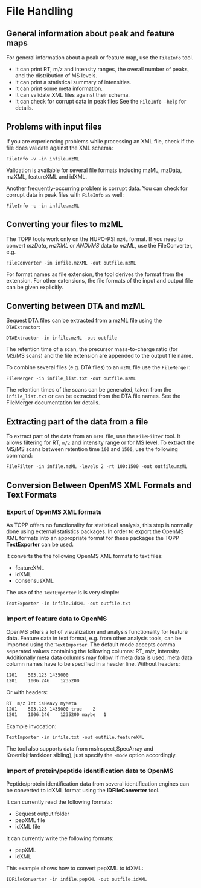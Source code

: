 File Handling
=============

## General information about peak and feature maps

For general information about a peak or feature map, use the `FileInfo` tool.

- It can print RT, m/z and intensity ranges, the overall number of peaks, and the distribution of MS levels.
- It can print a statistical summary of intensities.
- It can print some meta information.
- It can validate XML files against their schema.
- It can check for corrupt data in peak files See the `FileInfo –help` for details.

## Problems with input files

If you are experiencing problems while processing an XML file, check if the file does validate against the XML schema:

`FileInfo -v -in infile.mzML`

Validation is available for several file formats including mzML, mzData, mzXML, featureXML and idXML.

Another frequently-occurring problem is corrupt data. You can check for corrupt data in peak files with `FileInfo` as well:

`FileInfo -c -in infile.mzML`

## Converting your files to mzML

The TOPP tools work only on the HUPO-PSI `mzML` format. If you need to convert *mzData*, *mzXML* or *ANDI/MS* data to
*mzML*, use the FileConverter, e.g.

`FileConverter -in infile.mzXML -out outfile.mzML`

For format names as file extension, the tool derives the format from the extension. For other extensions, the file
formats of the input and output file can be given explicitly.

## Converting between DTA and mzML

Sequest DTA files can be extracted from a mzML file using the `DTAExtractor`:

`DTAExtractor -in infile.mzML -out outfile`

The retention time of a scan, the precursor mass-to-charge ratio (for MS/MS scans) and the file extension are appended
to the output file name.

To combine several files (e.g. DTA files) to an `mzML` file use the `FileMerger`:

`FileMerger -in infile_list.txt -out outfile.mzML`

The retention times of the scans can be generated, taken from the `infile_list.txt` or can be extracted from the DTA
file names. See the FileMerger documentation for details.

## Extracting part of the data from a file

To extract part of the data from an `mzML` file, use the `FileFilter` tool. It allows filtering for RT, `m/z` and
intensity range or for MS level. To extract the MS/MS scans between retention time `100` and `1500`, use the following
command:

`FileFilter -in infile.mzML -levels 2 -rt 100:1500 -out outfile.mzML`

## Conversion Between OpenMS XML Formats and Text Formats

### Export of OpenMS XML formats

As TOPP offers no functionality for statistical analysis, this step is normally done using external statistics packages.
In order to export the OpenMS XML formats into an appropriate format for these packages the TOPP **TextExporter** can be
used.

It converts the the following OpenMS XML formats to text files:

- featureXML
- idXML
- consensusXML

The use of the `TextExporter` is is very simple:

`TextExporter -in infile.idXML -out outfile.txt`

### Import of feature data to OpenMS

OpenMS offers a lot of visualization and analysis functionality for feature data.
Feature data in text format, e.g. from other analysis tools, can be imported using the `TextImporter`. The default
mode accepts comma separated values containing the following columns: RT, m/z, intensity. Additionally meta data
columns may follow. If meta data is used, meta data column names have to be specified in a header line. Without headers:

```bash
1201	503.123	1435000
1201	1006.246	1235200
```

Or with headers:

```bash
RT	m/z	Int	isHeavy	myMeta
1201	503.123	1435000	true	2
1201	1006.246	1235200	maybe	1
```

Example invocation:

`TextImporter -in infile.txt -out outfile.featureXML`

The tool also supports data from msInspect,SpecArray and Kroenik(Hardkloer sibling), just specify the `-mode` option
accordingly.

### Import of protein/peptide identification data to OpenMS

Peptide/protein identification data from several identification engines can be converted to idXML format using the
**IDFileConverter** tool.

It can currently read the following formats:
- Sequest output folder
- pepXML file
- idXML file

It can currently write the following formats:

- pepXML
- idXML

This example shows how to convert pepXML to idXML:

`IDFileConverter -in infile.pepXML -out outfile.idXML`